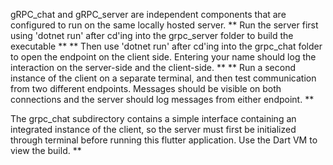 gRPC_chat and gRPC_server are independent components that are configured to run on the same locally hosted server. 
** Run the server first using 'dotnet run' after cd'ing into the grpc_server folder to build the executable **
** Then use 'dotnet run' after cd'ing into the grpc_chat folder to open the endpoint on the client side. Entering your name should log the interaction on the server-side and the client-side. **
** Run a second instance of the client on a separate terminal, and then test communication from two different endpoints. Messages should be visible on both connections and the server should log messages from either endpoint. **

The grpc_chat subdirectory contains a simple interface containing an integrated instance of the client, so the server must first be initialized through terminal before running this flutter application. Use the Dart VM to view the build. **
